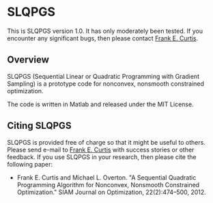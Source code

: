 SLQPGS
======

This is SLQPGS version 1.0.  It has only moderately been tested.  If you encounter any significant bugs, then please contact [Frank E. Curtis](mailto:frank.e.curtis@gmail.com).

Overview
--------

SLQPGS (Sequential Linear or Quadratic Programming with Gradient Sampling) is a prototype code for nonconvex, nonsmooth constrained optimization. 

The code is written in Matlab and released under the MIT License.

Citing SLQPGS
-------------

SLQPGS is provided free of charge so that it might be useful to others.  Please send e-mail to [Frank E. Curtis](mailto:frank.e.curtis@gmail.com) with success stories or other feedback.  If you use SLQPGS in your research, then please cite the following paper:

- Frank E. Curtis and Michael L. Overton. "A Sequential Quadratic Programming Algorithm for Nonconvex, Nonsmooth Constrained Optimization." SIAM Journal on Optimization, 22(2):474–500, 2012.